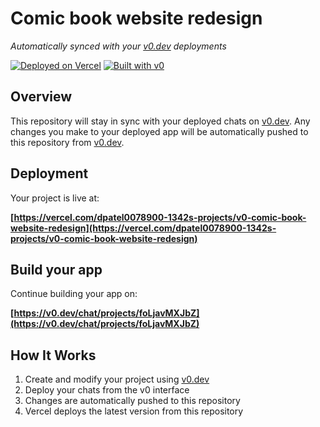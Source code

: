# Comic book website redesign

*Automatically synced with your [v0.dev](https://v0.dev) deployments*

[![Deployed on Vercel](https://img.shields.io/badge/Deployed%20on-Vercel-black?style=for-the-badge&logo=vercel)](https://vercel.com/dpatel0078900-1342s-projects/v0-comic-book-website-redesign)
[![Built with v0](https://img.shields.io/badge/Built%20with-v0.dev-black?style=for-the-badge)](https://v0.dev/chat/projects/foLjavMXJbZ)

## Overview

This repository will stay in sync with your deployed chats on [v0.dev](https://v0.dev).
Any changes you make to your deployed app will be automatically pushed to this repository from [v0.dev](https://v0.dev).

## Deployment

Your project is live at:

**[https://vercel.com/dpatel0078900-1342s-projects/v0-comic-book-website-redesign](https://vercel.com/dpatel0078900-1342s-projects/v0-comic-book-website-redesign)**

## Build your app

Continue building your app on:

**[https://v0.dev/chat/projects/foLjavMXJbZ](https://v0.dev/chat/projects/foLjavMXJbZ)**

## How It Works

1. Create and modify your project using [v0.dev](https://v0.dev)
2. Deploy your chats from the v0 interface
3. Changes are automatically pushed to this repository
4. Vercel deploys the latest version from this repository